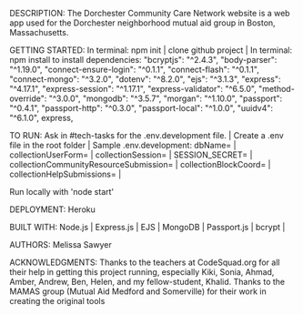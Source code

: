 DESCRIPTION:
The Dorchester Community Care Network website is a web app used for the Dorchester neighborhood mutual aid group in Boston, Massachusetts.

GETTING STARTED:
In terminal: npm init | 
clone github project | 
In terminal: npm install to install dependencies: 
    "bcryptjs": "^2.4.3",
    "body-parser": "^1.19.0",
    "connect-ensure-login": "^0.1.1",
    "connect-flash": "^0.1.1",
    "connect-mongo": "^3.2.0",
    "dotenv": "^8.2.0",
    "ejs": "^3.1.3",
    "express": "^4.17.1",
    "express-session": "^1.17.1",
    "express-validator": "^6.5.0",
    "method-override": "^3.0.0",
    "mongodb": "^3.5.7",
    "morgan": "^1.10.0",
    "passport": "^0.4.1",
    "passport-http": "^0.3.0",
    "passport-local": "^1.0.0",
    "uuidv4": "^6.1.0", express,

TO RUN:
Ask in #tech-tasks for the .env.development file. | 
Create a .env file in the root folder | 
Sample .env.development:
    dbName= | 
    collectionUserForm= | 
    collectionSession= | 
    SESSION_SECRET= | 
    collectionCommunityResourceSubmission= | 
    collectionBlockCoord= | 
    collectionHelpSubmissions= | 

Run locally with 'node start'

DEPLOYMENT:
Heroku 

BUILT WITH:
Node.js | 
Express.js | 
EJS | 
MongoDB | 
Passport.js | 
bcrypt | 

AUTHORS:
Melissa Sawyer

ACKNOWLEDGMENTS:
Thanks to the teachers at CodeSquad.org for all their help in getting this project running, especially Kiki, Sonia, Ahmad, Amber, Andrew, Ben, Helen, and my fellow-student, Khalid.
Thanks to the MAMAS group (Mutual Aid Medford and Somerville) for their work in creating the original tools 
